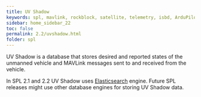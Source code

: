 ```yaml
---
title: UV Shadow
keywords: spl, mavlink, rockblock, satellite, telemetry, isbd, ArduPilot, PX4, Rock7Core
sidebar: home_sidebar_22
toc: false
permalink: 2.2/uvshadow.html
folder: spl
---
```


UV Shadow is a database that stores desired and reported states of the unmanned vehicle and MAVLink messages sent to and received from the vehicle.

In SPL 2.1 and 2.2 UV Shadow uses [Elasticsearch](https://www.elastic.co/products/elasticsearch) engine. Future SPL releases might use other database engines for storing UV Shadow data.